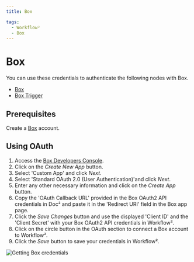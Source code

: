 ```yaml
---
title: Box

tags:
  - Workflow²
  - Box
---
```


# Box

You can use these credentials to authenticate the following nodes with Box.
- [Box](/workflow/integrations/nodes/workflow-nodes-base.box/)
- [Box Trigger](/workflow/integrations/trigger-nodes/workflow-nodes-base.boxTrigger/)

## Prerequisites

Create a [Box](https://www.box.com/) account.

## Using OAuth


1. Access the [Box Developers Console](https://app.box.com/developers/console).
2. Click on the *Create New App* button.
3. Select 'Custom App' and click *Next*.
4. Select 'Standard OAuth 2.0 (User Authentication)'and click *Next*.
5. Enter any other necessary information and click on the *Create App* button.
6. Copy the 'OAuth Callback URL' provided in the Box OAuth2 API credentials in Doc² and paste it in the 'Redirect URI' field in the Box app page.
7. Click the *Save Changes* button and use the displayed 'Client ID' and the 'Client Secret' with your Box OAuth2 API credentials in Workflow².
10. Click on the circle button in the OAuth section to connect a Box account to Workflow².
11. Click the *Save* button to save your credentials in Workflow².

![Getting Box credentials](/_images/integrations/credentials/box/using-oauth.gif)
